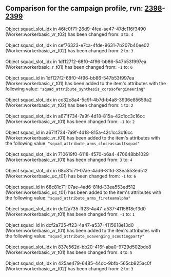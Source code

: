 ## Comparison for the campaign profile, rvn: [2398](https://github.com/PRO100KatYT/FortniteProfileRevisions/tree/main/profiles/campaign/2398%20campaign.json)-[2399](https://github.com/PRO100KatYT/FortniteProfileRevisions/tree/main/profiles/campaign/2399%20campaign.json)

Object squad_slot_idx in 46fc0f71-26d9-4fea-ae47-47dc116f3490 (Worker:workerbasic_vr_t02) has been changed from: `3` to: `4`
<br><br>
Object squad_slot_idx in cef76323-e7ca-4fde-9631-7b207b40ee02 (Worker:workerbasic_vr_t02) has been changed from: `2` to: `3`
<br><br>
Object squad_slot_idx in 1df127f2-68f0-4f96-bb86-547b53f997ea (Worker:workerbasic_r_t01) has been changed from: `-1` to: `6`
<br><br>
Object squad_id in 1df127f2-68f0-4f96-bb86-547b53f997ea (Worker:workerbasic_r_t01) has been added to the item's attributes with the following value: `"squad_attribute_synthesis_corpsofengineering"`
<br><br>
Object squad_slot_idx in cc32c8a4-5c9f-4b7d-b4a8-3936e85659a2 (Worker:workerbasic_vr_t02) has been changed from: `1` to: `2`
<br><br>
Object squad_slot_idx in a671f734-7a9f-4d18-815a-42c1cc3c16cc (Worker:workerbasic_vr_t01) has been changed from: `-1` to: `2`
<br><br>
Object squad_id in a671f734-7a9f-4d18-815a-42c1cc3c16cc (Worker:workerbasic_vr_t01) has been added to the item's attributes with the following value: `"squad_attribute_arms_closeassaultsquad"`
<br><br>
Object squad_slot_idx in 710619f0-6118-4570-b6a4-470648bb1029 (Worker:workerbasic_vr_t01) has been changed from: `3` to: `4`
<br><br>
Object squad_slot_idx in 68c81c71-07ae-4ad6-81fd-33ea553ed512 (Worker:workerbasic_uc_t01) has been changed from: `-1` to: `6`
<br><br>
Object squad_id in 68c81c71-07ae-4ad6-81fd-33ea553ed512 (Worker:workerbasic_uc_t01) has been added to the item's attributes with the following value: `"squad_attribute_arms_fireteamalpha"`
<br><br>
Object squad_slot_idx in dcf2a735-ff23-4a47-a537-4115618e13d0 (Worker:workerbasic_vr_t01) has been changed from: `-1` to: `1`
<br><br>
Object squad_id in dcf2a735-ff23-4a47-a537-4115618e13d0 (Worker:workerbasic_vr_t01) has been added to the item's attributes with the following value: `"squad_attribute_scavenging_scoutingparty"`
<br><br>
Object squad_slot_idx in 837e562d-bb20-416f-aba0-9729d502bde8 (Worker:workerbasic_vr_t01) has been changed from: `4` to: `5`
<br><br>
Object squad_slot_idx in 425ae479-6485-44dc-9bfb-565cb925ac0f (Worker:workerbasic_vr_t02) has been changed from: `2` to: `3`
<br><br>
